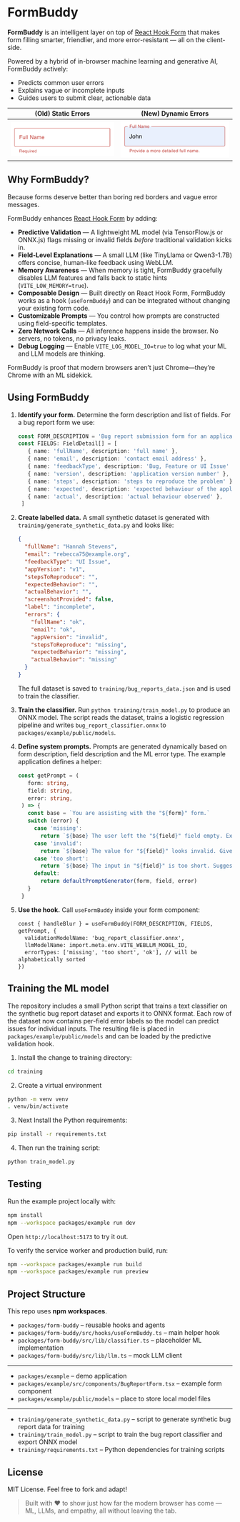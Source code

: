 # FormBuddy

**FormBuddy** is an intelligent layer on top of [React Hook Form](https://react-hook-form.com/) that makes form filling smarter, friendlier, and more error-resistant — all on the client-side.

Powered by a hybrid of in-browser machine learning and generative AI, FormBuddy actively:
- Predicts common user errors
- Explains vague or incomplete inputs
- Guides users to submit clear, actionable data

(Old) Static Errors        |  (New) Dynamic Errors
:-------------------------:|:-------------------------:
![](old_error.png)         |  ![](new_error.png)


## Why FormBuddy?

Because forms deserve better than boring red borders and vague error messages.

FormBuddy enhances [React Hook Form](https://react-hook-form.com/) by adding:

* **Predictive Validation** — A lightweight ML model (via TensorFlow\.js or ONNX.js) flags missing or invalid fields *before* traditional validation kicks in.
* **Field-Level Explanations** — A small LLM (like TinyLlama or Qwen3-1.7B) offers concise, human-like feedback using WebLLM.
* **Memory Awareness** — When memory is tight, FormBuddy gracefully disables LLM features and falls back to static hints (`VITE_LOW_MEMORY=true`).
* **Composable Design** — Built directly on React Hook Form, FormBuddy works as a hook (`useFormBuddy`) and can be integrated without changing your existing form code.
* **Customizable Prompts** — You control how prompts are constructed using field-specific templates.
* **Zero Network Calls** — All inference happens inside the browser. No servers, no tokens, no privacy leaks.
* **Debug Logging** — Enable `VITE_LOG_MODEL_IO=true` to log what your ML and LLM models are thinking.

FormBuddy is proof that modern browsers aren’t just Chrome—they’re Chrome with an ML sidekick.

## Using FormBuddy

1. **Identify your form.** Determine the form description and list of fields. For a bug report form we use:

   ```ts
   const FORM_DESCRIPTION = 'Bug report submission form for an application. It collects user feedback on bugs, features, and UI issues.'
   const FIELDS: FieldDetail[] = [
      { name: 'fullName', description: 'full name' },
      { name: 'email', description: 'contact email address' },
      { name: 'feedbackType', description: 'Bug, Feature or UI Issue' },
      { name: 'version', description: 'application version number' },
      { name: 'steps', description: 'steps to reproduce the problem' },
      { name: 'expected', description: 'expected behaviour of the application' },
      { name: 'actual', description: 'actual behaviour observed' },
    ]
   ```

2. **Create labelled data.** A small synthetic dataset is generated with `training/generate_synthetic_data.py` and looks like:

   ```json
   {
     "fullName": "Hannah Stevens",
     "email": "rebecca75@example.org",
     "feedbackType": "UI Issue",
     "appVersion": "v1",
     "stepsToReproduce": "",
     "expectedBehavior": "",
     "actualBehavior": "",
     "screenshotProvided": false,
     "label": "incomplete",
     "errors": {
       "fullName": "ok",
       "email": "ok",
       "appVersion": "invalid",
       "stepsToReproduce": "missing",
       "expectedBehavior": "missing",
       "actualBehavior": "missing"
     }
   }
   ```

   The full dataset is saved to `training/bug_reports_data.json` and is used to train the classifier.

3. **Train the classifier.** Run `python training/train_model.py` to produce an ONNX model. The script reads the dataset, trains a logistic regression pipeline and writes `bug_report_classifier.onnx` to `packages/example/public/models`.

4. **Define system prompts.** Prompts are generated dynamically based on form description, field description and the ML error type. The example application defines a helper:

   ```ts
   const getPrompt = (
      form: string,
      field: string,
      error: string,
    ) => {
      const base = `You are assisting with the "${form}" form.`
      switch (error) {
        case 'missing':
          return `${base} The user left the "${field}" field empty. Explain in one sentence what information should be provided.`
        case 'invalid':
          return `${base} The value for "${field}" looks invalid. Give a brief example of a valid entry.`
        case 'too short':
          return `${base} The input in "${field}" is too short. Suggest how to make it more descriptive.`
        default:
          return defaultPromptGenerator(form, field, error)
      }
    }
   ```

5. **Use the hook.** Call `useFormBuddy` inside your form component:

   ```tsx
   const { handleBlur } = useFormBuddy(FORM_DESCRIPTION, FIELDS, getPrompt, {
     validationModelName: 'bug_report_classifier.onnx',
     llmModelName: import.meta.env.VITE_WEBLLM_MODEL_ID,
     errorTypes: ['missing', 'too short', 'ok'], // will be alphabetically sorted
   })
   ```


## Training the ML model

The repository includes a small Python script that trains a text
classifier on the synthetic bug report dataset and exports it to ONNX
format. Each row of the dataset now contains per-field error labels so
the model can predict issues for individual inputs. The resulting file
is placed in `packages/example/public/models` and can be loaded by the predictive
validation hook.

1. Install the change to training directory:

```bash
cd training
```

2. Create a virtual environment

```bash
python -m venv venv
. venv/bin/activate
```

3. Next Install the Python requirements:

```bash
pip install -r requirements.txt
```

4. Then run the training script:

```bash
python train_model.py
```

## Testing

Run the example project locally with:

```bash
npm install
npm --workspace packages/example run dev
```

Open `http://localhost:5173` to try it out.

To verify the service worker and production build, run:

```bash
npm --workspace packages/example run build
npm --workspace packages/example run preview
```

## Project Structure

This repo uses **npm workspaces**.

- `packages/form-buddy` – reusable hooks and agents
- `packages/form-buddy/src/hooks/useFormBuddy.ts` – main helper hook
- `packages/form-buddy/src/lib/classifier.ts` – placeholder ML implementation
- `packages/form-buddy/src/lib/llm.ts` – mock LLM client
---
- `packages/example` – demo application
- `packages/example/src/components/BugReportForm.tsx` – example form component
- `packages/example/public/models` – place to store local model files
---
- `training/generate_synthetic_data.py` – script to generate synthetic bug report data for training
- `training/train_model.py` – script to train the bug report classifier and export ONNX model
- `training/requirements.txt` – Python dependencies for training scripts

## License

MIT License. Feel free to fork and adapt!

> Built with ❤️ to show just how far the modern browser has come — ML, LLMs, and empathy, all without leaving the tab.